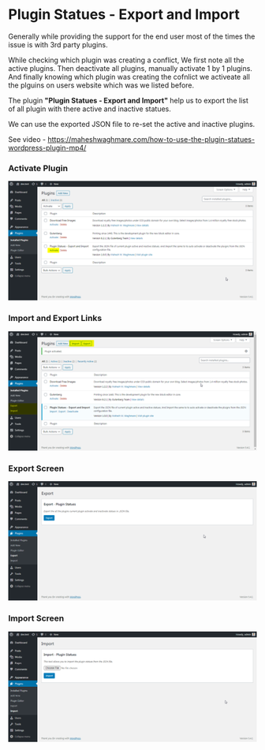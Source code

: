 # Plugin Statues - Export and Import

Generally while providing the support for the end user most of the times the issue is with 3rd party plugins.

While checking which plugin was creating a conflict, We first note all the active plugins. Then deactivate all plugins, manually activate 1 by 1 plugins. And finally knowing which plugin was creating the cofnlict we activeate all the plguins on users website which was we listed before.

The plugin **"Plugin Statues - Export and Import"** help us to export the list of all plugin with there active and inactive statues.

We can use the exported JSON file to re-set the active and inactive plugins.

See video - https://maheshwaghmare.com/how-to-use-the-plugin-statues-wordpress-plugin-mp4/

### Activate Plugin

![Screenshot 1](screenshot-1.png)

### Import and Export Links

![Screenshot 2](screenshot-2.png)

### Export Screen

![Screenshot 3](screenshot-3.png)

### Import Screen

![Screenshot 4](screenshot-4.png)
